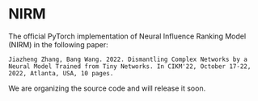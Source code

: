 # NIRM

The official PyTorch implementation of Neural Influence Ranking Model (NIRM) in the following paper:

```
Jiazheng Zhang, Bang Wang. 2022. Dismantling Complex Networks by a Neural Model Trained from Tiny Networks. In CIKM'22, October 17-22, 2022, Atlanta, USA, 10 pages.
```


We are organizing the source code and will release it soon.
